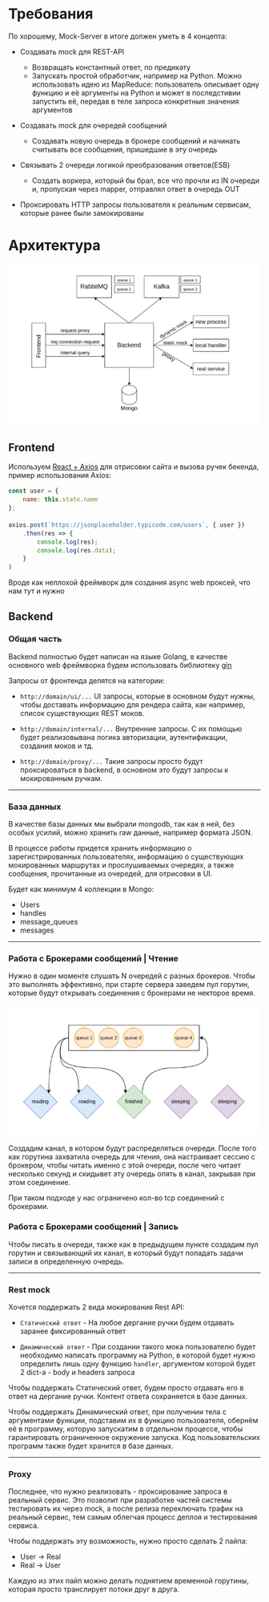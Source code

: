 # Требования

По хорошему, Mock-Server в итоге должен уметь в 4 концепта:

- Создавать mock для REST-API
  - Возвращать константный ответ, по предикату
  - Запускать простой обработчик, например на Python. Можно использовать идею из MapReduce: пользователь описывает одну функцию и её аргументы на Python и может в последстивии запустить её, передав в теле запроса конкретные значения аргументов

- Создавать mock для очередей сообщений
  - Создавать новую очередь в брокере сообщений и начинать считывать все сообщения, пришедшие в эту очередь

- Связывать 2 очереди логикой преобразования ответов(ESB)
  - Создать воркера, который бы брал, все что прочли из IN очереди и, пропуская через mapper, отправлял ответ в очередь OUT

- Проксировать HTTP запросы пользователя к реальным сервисам, которые ранее были замокированы

# Архитектура

![arch](data/architecture_overview.png)

## Frontend

Используем [React + Axios](https://www.digitalocean.com/community/tutorials/react-axios-react) для отрисовки сайта и вызова ручек бекенда, пример использования Axios:

```js
const user = {
    name: this.state.name
};

axios.post(`https://jsonplaceholder.typicode.com/users`, { user })
    .then(res => {
        console.log(res);
        console.log(res.data);
    }
)
```

Вроде как неплохой фреймворк для создания async web проксей, что нам тут и нужно

## Backend

### Общая часть

Backend полностью будет написан на языке Golang, в качестве основного web фреймворка будем использовать библиотеку [gin](https://github.com/gin-gonic/gin)

Запросы от фронтенда делятся на категории:

- `http://domain/ui/...` UI запросы, которые в основном будут нужны, чтобы доставать информацию для рендера сайта, как например, список существующих REST моков.

- `http://domain/internal/...` Внутренние запросы. С их помощью будет реализовывана логика авторизации, аутентификации, создания моков и тд.

- `http://domain/proxy/...` Такие запросы просто будут проксироваться в backend, в основном это будут запросы к мокированным ручкам.

---

### База данных

В качестве базы данных мы выбрали mongodb, так как в ней, без особых усилий, можно хранить raw данные, например формата JSON.

В процессе работы придется хранить информацию о зарегистрированных пользователях, информацию о существующих мокированных маршрутах и прослушиваемых очередях, а также сообщения, прочитанные из очередей, для отрисовки в UI.

Будет как минимум 4 коллекции в Mongo:
- Users
- handles
- message_queues
- messages

---

### Работа с Брокерами сообщений | Чтение

Нужно в один моменте слушать N очередей с разных брокеров. Чтобы это выполнять эффективно, при старте сервера заведем пул горутин, которые будут открывать соединения с брокерами не некторое время.

![block_queue](data/blocking_queue.png)

Создадим канал, в котором будут распределяться очереди. После того как горутина захватила очередь для чтения, она настраивает сессию с брокером, чтобы читать именно с этой очереди, после чего читает несколько секунд и скидывет эту очередь опять в канал, закрывая при этом соединение.

При таком подходе у нас ограничено кол-во tcp соединений с брокерами.

### Работа с Брокерами сообщений | Запись

Чтобы писать в очереди, также как в предыдущем пункте создадим пул горутин и связывающий их канал, в который будут попадать задачи записи в определенную очередь.

---

### Rest mock

Хочется поддержать 2 вида мокирования Rest API:

- `Статический ответ` - На любое дергание ручки будем отдавать заранее фиксированный ответ

- `Динамический ответ` - При создании такого мока пользователю будет необходимо написать программу на Python, в которой будет нужно определить лишь одну функцию `handler`, аргументом которой будет 2 dict-а - body и headers запроса

Чтобы поддержать Статический ответ, будем просто отдавать его в ответ на дергание ручки. Контент ответа сохраняется в базе данных.

Чтобы поддержать Динамический ответ, при получении тела с аргументами функции, подставим их в функцию пользователя, обернём её в программу, которую запускатим в отдельном процессе, чтобы гарантировать ограниченное окружение запуска. Код пользовательских программ также будет хранится в базе данных.

---

### Proxy

Последнее, что нужно реализовать - проксирование запроса в реальный сервис. Это позволит при разработке частей системы тестировать их через mock, а после релиза переключать трафик на реальный сервис, тем самым облегчая процесс деплоя и тестирования сервиса.

Чтобы поддержать эту возможность, нужно просто сделать 2 пайпа:

- User -> Real
- Real -> User

Каждую из этих пайп можно делать поднятием временной горутины, которая просто транслирует потоки друг в друга.
